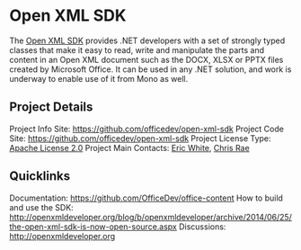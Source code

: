 # Open XML SDK

The [Open XML SDK](https://github.com/officedev/open-xml-sdk) provides .NET developers with a set of strongly typed classes that make it easy to read, write and manipulate the parts and content in an Open XML document such as the DOCX, XLSX or PPTX files created by Microsoft Office. It can be used in any .NET solution, and work is underway to enable use of it from Mono as well.

## Project Details
Project Info Site: https://github.com/officedev/open-xml-sdk
Project Code Site: https://github.com/officedev/open-xml-sdk
Project License Type: [Apache License 2.0](https://github.com/OfficeDev/Open-XML-SDK/blob/master/LICENSE.txt)
Project Main Contacts: [Eric White](https://github.com/EricWhiteDev), [Chris Rae](https://github.com/pugwonk)

## Quicklinks

Documentation: https://github.com/OfficeDev/office-content 
How to build and use the SDK: http://openxmldeveloper.org/blog/b/openxmldeveloper/archive/2014/06/25/the-open-xml-sdk-is-now-open-source.aspx 
Discussions: http://openxmldeveloper.org
